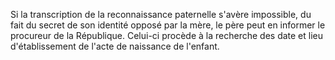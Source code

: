   
 Si la transcription de la reconnaissance paternelle s'avère impossible, du fait du secret de son identité opposé par la mère, le père peut en informer le procureur de la République. Celui-ci procède à la recherche des date et lieu d'établissement de l'acte de naissance de l'enfant.  

  
